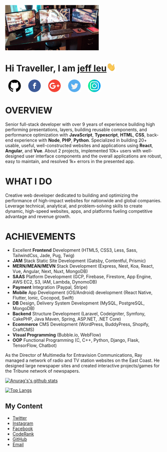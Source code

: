 <img align='center' style="width: 300px; margin: 0 auto" src="./assets/img/bg/github-bg2.png" />

<h1>Hi Traveller, I am <a href="https://codeproline.com/">jeff leu</a><img src="https://raw.githubusercontent.com/ABSphreak/ABSphreak/master/gifs/Hi.gif" width="30px"></h1>

<!-- <a href="https://www.youtube.com/channel/jeff_leu_dev"><img src="./assets/img/logo/youtube-logo.png" width="40" /></a> -->
<a style="margin:10px;" href="https://github.com/codeproline" target="_blank"><img src="./assets/img/logo/github-logo.png" width="40" /></a>
<a style="margin:10px;" href="https://www.facebook.com/jeffleu" target="_blank"><img src="./assets/img/logo/facebook.png" width="40" /></a>
<a style="margin:10px;" href="mailto:jeff.leu.dev@gmail.com" target="_blank"><img src="./assets/img/logo/google-plus.png" width="40" /></a>
<a style="margin:10px;" href="https://twitter.com/jeffleu" target="_blank"><img src="./assets/img/logo/twitter.png" width="40" /></a>
<a style="margin:10px;" href="https://www.instagram.com/jeff.leu.dev" target="_blank"><img src="./assets/img/logo/instagram.png" width="40" /></a>

# OVERVIEW

Senior full-stack developer with over 9 years of experience building high performing presentations, layers, building reusable components, and performance optimization with **JavaScript**, **Typescript**, **HTML**, **CSS**, back-end experience with **Node**, **PHP**, **Python**. Specialized in building 20+ usable, useful, well-constructed websites and applications using **React**, **Angular**, and **Vue**. About 2 projects, implemented 10k+ users with well-designed user interface components and the overall applications are robust, easy to maintain, and resolved 1k+ errors in the presented app.

# WHAT I DO

Creative web developer dedicated to building and optimizing the performance of high-impact websites for nationwide and global companies. Leverage technical, analytical, and problem-solving skills to create dynamic, high-speed websites, apps, and platforms fueling competitive advantage and revenue growth.

# ACHIEVEMENTS

- Excellent **Frontend** Development (HTML5, CSS3, Less, Sass, TailwindCss, Jade, Pug, Twig)
- **JAM** Stack Static Site Development (Gatsby, Contentful, Prismic)
- **MERN/MEAN/MEVN** Stack Development (Express, Nest, Koa, React, Vue, Angular, Next, Nuxt, MongoDB)
- **SAAS** Platform Development (GCP, Firebase, Firestore, App Engine, AWS EC2, S3, IAM, Lambda, DynomoDB)
- **Payment** Integration (Paypal, Stripe)
- **Mobile** App Development (iOS/Android) development (React Native, Flutter, Ionic, Cocopod, Swift)
- **DB** Design, Delivery System Development (MySQL, PostgreSQL, MongoDB)
- **Backend** Structure Development (Laravel, Codeigniter, Symfony, CakePHP, Java Maven, Spring, ASP.NET, .NET Core)
- **Ecommerce** CMS Development (WordPress, BuddyPress, Shopify, CraftCMS)
- **Visual Programming** (Bubble.io, WebFlow)
- **OOP** Functional Programming (C, C++, Python, Django, Flask, TensorFlow, Chatbot)


As the Director of Multimedia for Entravision Communications, Ray managed a network of radio and TV station websites on the East Coast. He designed large newspaper sites and created interactive projects/games for the Tribune network of newspapers.

[![Anurag's's github stats](https://github-readme-stats.vercel.app/api?username=codeproline&show_icons=true&count_private=true&theme=calm&include_all_commits=true)](https://github.com/codeproline/codeproline)

[![Top Langs](https://github-readme-stats.vercel.app/api/top-langs/?username=codeproline&show_icons=true&count_private=true&langs_count=10&layout=compact&theme=calm&include_all_commits=true)](https://github.com/codeproline/codeproline)


## My Content
- [Twitter](https://twitter.com/jeffleu)
- [Instagram](https://www.instagram.com/jeff.leu.dev)
- [Facebook](https://www.facebook.com/jeffleu)
- [CodeRank](https://profile.codersrank.io/user/codeproline/)
- [GitHub](https://github.com/codeproline)
- [Email](bluesky410219@gmail.com)
